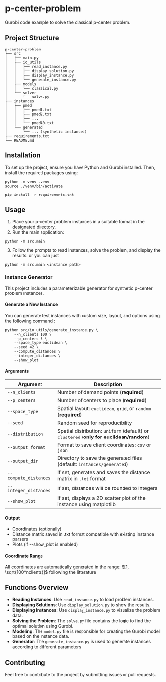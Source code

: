 # p-center-problem
Gurobi code example to solve the classical p-center problem.

## Project Structure
```
p-center-problem
├── src
│   ├── main.py
│   ├── io_utils
│   │   ├── read_instance.py
│   │   ├── display_solution.py
│   │   ├── display_instance.py
│   │   └── generate_instance.py
│   ├── models
│   │   └── classical.py
│   └── solver
│       └── solve.py
├── instances
│   ├── pmed
│   │   ├── pmed1.txt
│   │   ├── pmed2.txt
│   │   ├── ...
│   │   └── pmed40.txt
│   └── generated
│       └── ... (synthetic instances)
├── requirements.txt
└── README.md
```





## Installation
To set up the project, ensure you have Python and Gurobi installed. Then, install the required packages using:

```
python -m venv .venv
source ./venv/bin/activate

pip install -r requirements.txt
```

## Usage
1. Place your p-center problem instances in a suitable format in the designated directory.
2. Run the main application:

```
python -m src.main
```

3. Follow the prompts to read instances, solve the problem, and display the results.
or you can just 
```
python -m src.main <instance path>
```

### Instance Generator
This project includes a parameterizable generator for synthetic p-center problem instances.

#### Generate a New Instance
You can generate test instances with custom size, layout, and options using the following command :
```
python src/io_utils/generate_instance.py \
    --n_clients 100 \
    --p_centers 5 \
    --space_type euclidean \
    --seed 42 \
    --compute_distances \
    --integer_distances \
    --show_plot
```

#### Arguments
| Argument              | Description                                                                              |
| --------------------- | ---------------------------------------------------------------------------------------- |
| `--n_clients`         | Number of demand points (**required**)                                                   |
| `--p_centers`         | Number of centers to place (**required**)                                                |
| `--space_type`        | Spatial layout: `euclidean`, `grid`, or `random` (**required**)                          |
| `--seed`              | Random seed for reproducibility                                                          |
| `--distribution`      | Spatial distribution: `uniform` (default) or `clustered` (**only for euclidean/random**) |
| `--output_format`     | Format to save client coordinates: `csv` or `json`                                       |
| `--output_dir`        | Directory to save the generated files (default: `instances/generated`)                   |
| `--compute_distances` | If set, generates and saves the distance matrix in `.txt` format                         |
| `--integer_distances` | If set, distances will be rounded to integers                                            |
| `--show_plot`         | If set, displays a 2D scatter plot of the instance using matplotlib                      |



#### Output
- Coordinates (optionally)
- Distance matrix saved in .txt format compatible with existing instance parsers
- Plots (if --show_plot is enabled)

#### Coordinate Range
All coordinates are automatically generated in the range:
$[1, \sqrt{100*nclients}]$ following the litterature 


## Functions Overview
- **Reading Instances**: Use `read_instance.py` to load problem instances.
- **Displaying Solutions**: Use `display_solution.py` to show the results.
- **Displaying Instances**: Use `display_instance.py` to visualize the problem data.
- **Solving the Problem**: The `solve.py` file contains the logic to find the optimal solution using Gurobi.
- **Modeling**: The `model.py` file is responsible for creating the Gurobi model based on the instance data.
- **Generator**: The `generate_instance.py` is used to generate instances according to different parameters

## Contributing
Feel free to contribute to the project by submitting issues or pull requests.

